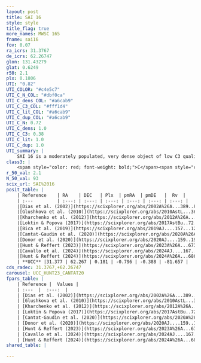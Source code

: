 ```yaml
---
layout: post
title: SAI 16
style: style
title_flag: true
more_names: MWSC 165
fname: sai16
fov: 0.07
ra_icrs: 31.3767
de_icrs: 62.26747
glon: 131.43279
glat: 0.6249
r50: 2.1
plx: 0.1806
UTI: "0.82"
UTI_COLOR: "#c4e5c7"
UTI_C_N_COL: "#dbf0ca"
UTI_C_dens_COL: "#a6cab9"
UTI_C_C3_COL: "#fff1d4"
UTI_C_lit_COL: "#a6cab9"
UTI_C_dup_COL: "#a6cab9"
UTI_C_N: 0.72
UTI_C_dens: 1.0
UTI_C_C3: 0.38
UTI_C_lit: 1.0
UTI_C_dup: 1.0
UTI_summary: |
    SAI 16 is a moderately populated, very dense object of low C3 quality. It is very well-studied in the literature.
class3: |
    <span style="color: red; font-weight: bold;">C</span><span style="color: #FFC300; font-weight: bold;">B</span>
r_50_val: 2.1
N_50_val: 93
scix_url: SAI%2016
posit_table: |
    | Reference    | RA    | DEC   | Plx  | pmRA  | pmDE   |  Rv  |
    | :---         | :---: | :---: | :---: | :---: | :---: | :---: |
    |[Dias et al. (2002)](https://scixplorer.org/abs/2002A%26A...389..871D) | 31.375 | 62.265 | -- | -1.87 | -0.91 | -- |
    |[Glushkova et al. (2010)](https://scixplorer.org/abs/2010AstL...36...75G) | 31.373 | 62.265 | -- | -- | -- | -- |
    |[Kharchenko et al. (2012)](https://scixplorer.org/abs/2012A%26A...543A.156K) | 31.413 | 62.265 | -- | -0.31 | -1.42 | -- |
    |[Loktin & Popova (2017)](https://scixplorer.org/abs/2017AstBu..72..257L) | 31.38 | 62.265 | -- | 0.108 | -1.188 | -- |
    |[Bica et al. (2019)](https://scixplorer.org/abs/2019AJ....157...12B) | 31.372 | 62.264 | -- | -- | -- | -- |
    |[Cantat-Gaudin et al. (2020)](https://scixplorer.org/abs/2020A%26A...640A...1C) | 31.366 | 62.265 | 0.157 | -0.725 | -0.305 | -- |
    |[Donor et al. (2020)](https://scixplorer.org/abs/2020AJ....159..199D) | 31.413 | 62.265 | -- | -0.7 | -0.37 | -61.2 |
    |[Hunt & Reffert (2023)](https://scixplorer.org/abs/2023A%26A...673A.114H) | 31.39 | 62.265 | 0.212 | -0.799 | -0.35 | -56.257 |
    |[Cavallo et al. (2024)](https://scixplorer.org/abs/2024AJ....167...12C) | 31.308 | 62.304 | 0.219 | -- | -- | -- |
    |[Hunt & Reffert (2024)](https://scixplorer.org/abs/2024A%26A...686A..42H) | 31.39 | 62.265 | 0.212 | -0.799 | -0.35 | -56.257 |
    | **UCC** |31.377 | 62.267 | 0.181 | -0.796 | -0.388 | -81.657 | 
cds_radec: 31.3767,+62.26747
carousel: UCC_HUNT23_CANTAT20
fpars_table: |
    | Reference |  Values |
    | :---  |  :---:  |
    | [Dias et al. (2002)](https://scixplorer.org/abs/2002A%26A...389..871D) | `E(B-V)=0.7, Dist=7700.0, Age=9.15` |
    | [Glushkova et al. (2010)](https://scixplorer.org/abs/2010AstL...36...75G) | `E(B-V)=0.7, Dm=14.42, Age=9.15` |
    | [Kharchenko et al. (2012)](https://scixplorer.org/abs/2012A%26A...543A.156K) | `e_bv=0.999, distance=4739, log_age=9.15` |
    | [Loktin & Popova (2017)](https://scixplorer.org/abs/2017AstBu..72..257L) | `E(B-V)=0.8, Dmod=11.465, logt=9.15` |
    | [Cantat-Gaudin et al. (2020)](https://scixplorer.org/abs/2020A%26A...640A...1C) | `AVNN=2.68, DMNN=13.45, AgeNN=9` |
    | [Donor et al. (2020)](https://scixplorer.org/abs/2020AJ....159..199D) | `Fe/H=-0.28` |
    | [Hunt & Reffert (2023)](https://scixplorer.org/abs/2023A%26A...673A.114H) | `AV50=2.544, diffAV50=2.288, MOD50=12.951, logAge50=8.435` |
    | [Cavallo et al. (2024)](https://scixplorer.org/abs/2024AJ....167...12C) | `AV50=2.35, dMod50=13.01, logAge50=8.43, [Fe/H]50=0.14` |
    | [Hunt & Reffert (2024)](https://scixplorer.org/abs/2024A%26A...686A..42H) | `MassJ=961.870` |
shared_table: |
    
---
```

